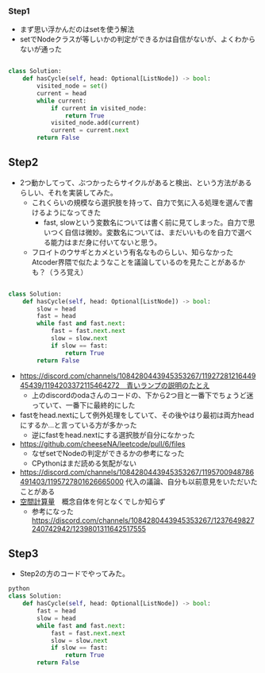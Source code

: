### Step1

- まず思い浮かんだのはsetを使う解法
- setでNodeクラスが等しいかの判定ができるかは自信がないが、よくわからないが通った

```python

class Solution:
    def hasCycle(self, head: Optional[ListNode]) -> bool:
        visited_node = set()
        current = head
        while current:
            if current in visited_node:
                return True
            visited_node.add(current)
            current = current.next
        return False
```

## Step2

- 2つ動かしてって、ぶつかったらサイクルがあると検出、という方法があるらしい、それを実装してみた。
    - これくらいの規模なら選択肢を持って、自力で気に入る処理を選んで書けるようになってきた
        - fast, slowという変数名については書く前に見てしまった。自力で思いつく自信は微妙。変数名については、まだいいものを自力で選べる能力はまだ身に付いてないと思う。
    - フロイトのウサギとカメという有名なものらしい、知らなかった　Atcoder界隈で似たようなことを議論しているのを見たことがあるかも？（うろ覚え）

```python

class Solution:
    def hasCycle(self, head: Optional[ListNode]) -> bool:
        slow = head
        fast = head
        while fast and fast.next:
            fast = fast.next.next
            slow = slow.next
            if slow == fast:
                return True
        return False
```

- https://discord.com/channels/1084280443945353267/1192728121644945439/1194203372115464272　青いランプの説明のたとえ
    - 上のdiscordのodaさんのコードの、下から2つ目と一番下でちょうど迷っていて、一番下に最終的にした
- fastをhead.nextにして例外処理をしていて、その後やはり最初は両方headにするか…と言っている方が多かった
    - 逆にfastをhead.nextにする選択肢が自分になかった
- https://github.com/cheeseNA/leetcode/pull/6/files
    - なぜsetでNodeの判定ができるかの参考になった
    - CPythonはまだ読める気配がない
- https://discord.com/channels/1084280443945353267/1195700948786491403/1195727801626665000 代入の議論、自分も以前意見をいただいたことがある
- [空間計算量](https://discord.com/channels/1084280443945353267/1200089668901937312/1205459874708717628　)　概念自体を何となくでしか知らず
    - 参考になった　https://discord.com/channels/1084280443945353267/1237649827240742942/1239801311642517555

## Step3

- Step2の方のコードでやってみた。

```python
python
class Solution:
    def hasCycle(self, head: Optional[ListNode]) -> bool:
        fast = head
        slow = head
        while fast and fast.next:
            fast = fast.next.next
            slow = slow.next
            if slow == fast:
                return True
        return False
```
